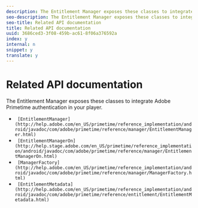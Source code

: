 ```yaml
---
description: The Entitlement Manager exposes these classes to integrate Adobe Primetime authentication in your player.
seo-description: The Entitlement Manager exposes these classes to integrate Adobe Primetime authentication in your player.
seo-title: Related API documentation
title: Related API documentation
uuid: 3686ced3-3f08-459b-ac61-8f06a376592a
index: y
internal: n
snippet: y
translate: y
---
```


# Related API documentation

The Entitlement Manager exposes these classes to integrate Adobe Primetime authentication in your player.



* ` [EntitlementManager](http://help.adobe.com/en_US/primetime/reference_implementation/android/javadoc/com/adobe/primetime/reference/manager/EntitlementManager.html)`
* ` [EntitlementManagerOn](http://help.stage.adobe.com/en_US/primetime/reference_implementation/android/javadoc/com/adobe/primetime/reference/manager/EntitlementManagerOn.html)`
* ` [ManagerFactory](http://help.adobe.com/en_US/primetime/reference_implementation/android/javadoc/com/adobe/primetime/reference/manager/ManagerFactory.html)`
* ` [EntitlementMetadata](http://help.adobe.com/en_US/primetime/reference_implementation/android/javadoc/com/adobe/primetime/reference/entitlement/EntitlementMetadata.html)`


